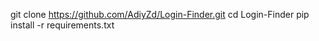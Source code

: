 git clone https://github.com/AdiyZd/Login-Finder.git
cd Login-Finder
pip install -r requirements.txt
